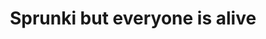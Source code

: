---
slug: sprunki-but-everyone-is-alive
title: Sprunki but everyone is alive
description: "Sprunki but everyone is alive is an exciting online game. Play for free directly in your browser!"
icon: /images/popular_mods/Sprunki but everyone is alive.png
url: https://wowtbc.net/sprunkin/but-everyone-alive/index.html
previewImage: /images/popular_mods/Sprunki but everyone is alive.png
type: popular mods

# SEO配置
seo:
  title: "Sprunki but everyone is alive - Play Free Online Game | Fun Browser Games"
  description: "Sprunki but everyone is alive - Play this fun online game for free in your browser. No download required!"
  ogImage: "/images/popular_mods/Sprunki but everyone is alive.png"
  keywords: "sprunki-but-everyone-is-alive, online game, browser game, free game, popular mods game, play online"

videoUrls:
  - https://www.youtube.com/embed/example1
  - https://www.youtube.com/embed/example2

whyPlay:
  title: "Why Play Sprunki but everyone is alive?"
  items:
    - "Immersive Gameplay: Sprunki but everyone is alive offers an engaging and immersive gaming experience that will keep you entertained for hours"
    - "Challenging Levels: Test your skills with increasingly difficult challenges and obstacles"
    - "Beautiful Graphics: Enjoy stunning visuals and smooth animations that bring the game world to life"
    - "Regular Updates: New content and features are added regularly to keep the game fresh and exciting"
    - "Free to Play: Experience all the fun without spending a penny"
    - "Community Features: Connect with other players, share strategies, and compete for high scores"
    - "Cross-Platform: Play on any device with a web browser, no downloads required"

features:
  title: "Key Features of Sprunki but everyone is alive"
  image: "/images/popular_mods/Sprunki but everyone is alive.png"
  items:
    - "Intuitive Controls: Easy to learn controls make Sprunki but everyone is alive accessible for players of all skill levels"
    - "Multiple Game Modes: Enjoy various gameplay options that provide different challenges and experiences"
    - "Character Customization: Personalize your gaming experience with unique characters and items"
    - "Achievement System: Complete special tasks to earn rewards and recognition"
    - "Leaderboards: Compete with players worldwide and see who can achieve the highest scores"

characteristics:
  title: "Game Characteristics"
  image: "/images/popular_mods/Sprunki but everyone is alive.png"
  items:
    - "Genre: Popular mods game with elements of strategy and skill"
    - "Difficulty: Suitable for both casual gamers and those seeking a challenge"
    - "Play Time: Quick sessions or extended gameplay, depending on your preference"
    - "Art Style: Vibrant and engaging visuals that enhance the gaming experience"
    - "Sound Design: Immersive audio that complements the gameplay perfectly"

info: "Sprunki but everyone is alive is an exciting online game that offers players a unique and engaging gaming experience. With its intuitive controls, stunning visuals, and challenging gameplay, Sprunki but everyone is alive provides hours of entertainment for players of all ages and skill levels. Whether you're looking for a quick gaming session during a break or an extended play session, Sprunki but everyone is alive delivers an immersive experience that will keep you coming back for more. The game features multiple levels of increasing difficulty, ensuring that players are constantly challenged as they progress. With regular updates adding new content and features, Sprunki but everyone is alive remains fresh and exciting, providing endless entertainment options for its growing community of players."

howToPlayIntro: "Welcome to Sprunki but everyone is alive! This guide will walk you through the basics and help you master the game. Whether you're a beginner or looking to improve your skills, these tips and instructions will enhance your gaming experience."

howToPlaySteps:
  - title: "Getting Started"
    description: "Begin your Sprunki but everyone is alive adventure by familiarizing yourself with the controls. Use your keyboard or mouse to navigate through the game interface. The tutorial will guide you through the basic mechanics and help you understand the objectives."
  - title: "Understanding the Objectives"
    description: "In Sprunki but everyone is alive, your main goal is to progress through levels by completing specific objectives. Each level presents unique challenges that require different strategies and approaches."
  - title: "Mastering the Controls"
    description: "Practice using the controls to improve your precision and reaction time. Sprunki but everyone is alive requires quick reflexes and strategic thinking to overcome obstacles and defeat opponents."
  - title: "Utilizing Power-ups"
    description: "Collect power-ups throughout the game to enhance your abilities and overcome difficult challenges. Each power-up offers unique advantages that can be crucial for success."
  - title: "Developing Strategies"
    description: "As you progress in Sprunki but everyone is alive, develop effective strategies for different scenarios. Analyze patterns, anticipate challenges, and adapt your approach to maximize your performance."

faq:
  title: "Frequently Asked Questions about Sprunki but everyone is alive"
  items:
    - question: "Is Sprunki but everyone is alive free to play?"
      answer: "Yes, Sprunki but everyone is alive is completely free to play directly in your web browser. No downloads or purchases are required to enjoy the full game experience."
    - question: "Can I play Sprunki but everyone is alive on mobile devices?"
      answer: "Yes, Sprunki but everyone is alive is optimized for both desktop and mobile play. You can enjoy the game on any device with a web browser and internet connection."
    - question: "Are there any in-game purchases?"
      answer: "While Sprunki but everyone is alive is free to play, there may be optional in-game purchases available for cosmetic items or additional features that don't affect core gameplay."
    - question: "How often is Sprunki but everyone is alive updated?"
      answer: "The developers regularly update Sprunki but everyone is alive with new content, features, and improvements based on player feedback and game performance."
    - question: "Can I play Sprunki but everyone is alive offline?"
      answer: "Currently, Sprunki but everyone is alive requires an internet connection to play as it's a browser-based online game."
    - question: "Is Sprunki but everyone is alive suitable for children?"
      answer: "Yes, Sprunki but everyone is alive is designed to be family-friendly and suitable for players of all ages."
    - question: "How do I report bugs or issues?"
      answer: "If you encounter any problems while playing Sprunki but everyone is alive, you can report them through the game's support page or contact the developers directly through their website."
    - question: "Still Have Questions?"
      answer: "If you have additional questions about Sprunki but everyone is alive that aren't covered in this FAQ, please visit our support center or contact our customer service team for assistance."
---